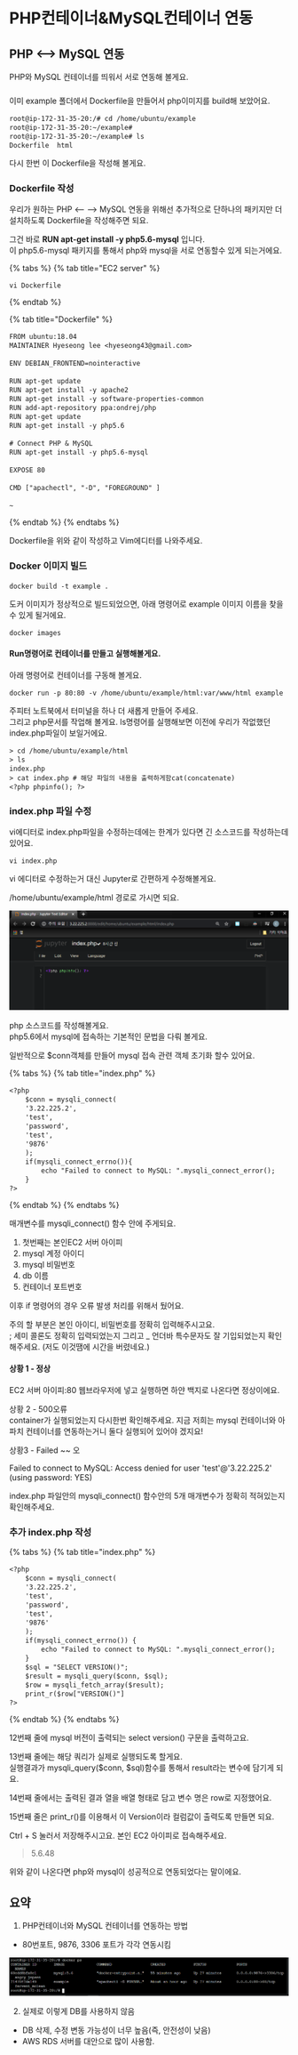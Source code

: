 # PHP컨테이너&MySQL컨테이너 연동

## PHP &lt;--&gt; MySQL 연동 

PHP와 MySQL 컨테이너를 띄워서 서로 연동해 볼게요. 

### 

 이미 example 폴더에서 Dockerfile을 만들어서 php이미지를 build해 보았어요. 

```text
root@ip-172-31-35-20:/# cd /home/ubuntu/example
root@ip-172-31-35-20:~/example#
root@ip-172-31-35-20:~/example# ls
Dockerfile  html
```

 다시 한번 이 Dockerfile을 작성해 볼게요. 

### Dockerfile 작성 

 우리가 원하는 PHP &lt;-- --&gt; MySQL 연동을 위해선 추가적으로 단하나의 패키지만 더 설치하도록 Dockerfile을 작성해주면 되요. 

그건 바로  **RUN apt-get install -y php5.6-mysql** 입니다.   
이 php5.6-mysql 패키지를 통해서 php와 mysql을 서로 연동할수 있게 되는거에요. 

{% tabs %}
{% tab title="EC2 server" %}
```text
vi Dockerfile 
```
{% endtab %}

{% tab title="Dockerfile" %}
```
FROM ubuntu:18.04
MAINTAINER Hyeseong lee <hyeseong43@gmail.com>

ENV DEBIAN_FRONTEND=nointeractive

RUN apt-get update
RUN apt-get install -y apache2
RUN apt-get install -y software-properties-common
RUN add-apt-repository ppa:ondrej/php
RUN apt-get update
RUN apt-get install -y php5.6

# Connect PHP & MySQL
RUN apt-get install -y php5.6-mysql

EXPOSE 80

CMD ["apachectl", "-D", "FOREGROUND" ]

~
```
{% endtab %}
{% endtabs %}



Dockerfile을 위와 같이 작성하고 Vim에디터를 나와주세요. 

### Docker 이미지 빌드 

```text
docker build -t example . 
```

 도커 이미지가 정상적으로 빌드되었으면,  아래 명령어로 example 이미지 이름을 찾을 수 있게 될거에요. 

```text
docker images 
```

####  Run명령어로 컨테이너를 만들고 실행해볼게요. 

아래 명령어로 컨테이너를 구동해 볼게요. 

```text
docker run -p 80:80 -v /home/ubuntu/example/html:var/www/html example
```



주피터 노트북에서 터미널을 하나 더 새롭게 만들어 주세요.   
그리고 php문서를 작업해 볼게요.  ls명령어를 실행해보면 이전에 우리가 작없했던 index.php파일이 보일거에요.

```text
> cd /home/ubuntu/example/html
> ls 
index.php
> cat index.php # 해당 파일의 내용을 출력하게함cat(concatenate)  
<?php phpinfo(); ?>
```

### index.php 파일 수정

vi에디터로 index.php파일을 수정하는데에는 한계가 있다면 긴 소스코드를 작성하는데 있어요. 

```text
vi index.php
```

vi 에디터로 수정하는거 대신 Jupyter로 간편하게 수정해볼게요. 

/home/ubuntu/example/html 경로로 가시면 되요. 

![](../../.gitbook/assets/image%20%28215%29.png)

php 소스코드를 작성해볼게요.   
php5.6에서 mysql에 접속하는 기본적인 문법을 다뤄 볼게요.

일반적으로 $conn객체를 만들어 mysql 접속 관련 객체 초기화 할수 있어요.   

{% tabs %}
{% tab title="index.php" %}
```text
<?php 
    $conn = mysqli_connect(
    '3.22.225.2',
    'test',
    'password',
    'test',
    '9876'
    );
    if(mysqli_connect_errno()){
        echo "Failed to connect to MySQL: ".mysqli_connect_error();
    }
?>

```
{% endtab %}
{% endtabs %}

매개변수를 mysqli\_connect\(\) 함수 안에 주게되요. 

1.  첫번째는 본인EC2 서버 아이피
2. mysql 계정 아이디
3. mysql 비밀번호 
4. db 이름 
5. 컨테이너 포트번호 

이후 if 명령어의 경우 오류 발생 처리를 위해서 뒀어요. 

주의 할 부분은 본인 아이디, 비밀번호를 정확히 입력해주시고요.   
; 세미 콜론도 정확히 입력되었는지 그리고 \_ 언더바 특수문자도 잘 기입되었는지 확인해주세요. \(저도 이것땜에 시간을 버렸네요.\)

####  상황 1 - 정상 

EC2 서버 아이피:80 웹브라우저에 넣고 실행하면 하얀 백지로 나온다면 정상이에요. 

 상황 2 - 500오류   
 container가 실행되었는지 다시한번 확인해주세요. 지금 저희는 mysql 컨테이너와 아파치 컨테이너를 연동하는거니 둘다 실행되어 있어야 겠지요! 

 상황3 - Failed ~~ 오

Failed to connect to MySQL: Access denied for user 'test'@'3.22.225.2' \(using password: YES\)

index.php 파일안의 mysqli\_connect\(\) 함수안의 5개 매개변수가 정확히 적혀있는지 확인해주세요. 

### 추가 index.php 작성 



{% tabs %}
{% tab title="index.php" %}
```text
<?php 
    $conn = mysqli_connect(
    '3.22.225.2',
    'test',
    'password',
    'test',
    '9876'
    );
    if(mysqli_connect_errno()) {
        echo "Failed to connect to MySQL: ".mysqli_connect_error();
    }
    $sql = "SELECT VERSION()";
    $result = mysqli_query($conn, $sql);
    $row = mysqli_fetch_array($result);
    print_r($row["VERSION()"]
?>

```
{% endtab %}
{% endtabs %}

12번째 줄에 mysql 버전이 출력되는 select version\(\) 구문을 출력하고요. 

13번째 줄에는 해당 쿼리가 실제로 실행되도록 할게요.   
실행결과가 mysqli\_query\($conn, $sql\)함수를 통해서 result라는 변수에 담기게 되요. 

14번째 줄에서는 출력된 결과 열을 배열 형태로 담고 변수 명은 row로 지정했어요. 

15번째 줄은 print\_r\(\)를 이용해서 이 Version이라 컬럼값이  출력도록 만들면 되요. 

Ctrl + S 눌러서 저장해주시고요. 본인 EC2 아이피로 접속해주세요. 

> 5.6.48

 위와 같이 나온다면 php와 mysql이 성공적으로 연동되었다는 말이에요. 

## 요약 

1. PHP컨테이너와 MySQL 컨테이너를 연동하는 방법 

* 80번포트, 9876, 3306 포트가 각각 연동시킴 

![](../../.gitbook/assets/image%20%28216%29.png)

 2. 실제로 이렇게 DB를 사용하지 않음 

* DB 삭제, 수정 변동 가능성이 너무 높음\(즉, 안전성이 낮음\)
* AWS RDS 서버를 대안으로 많이 사용함. 

